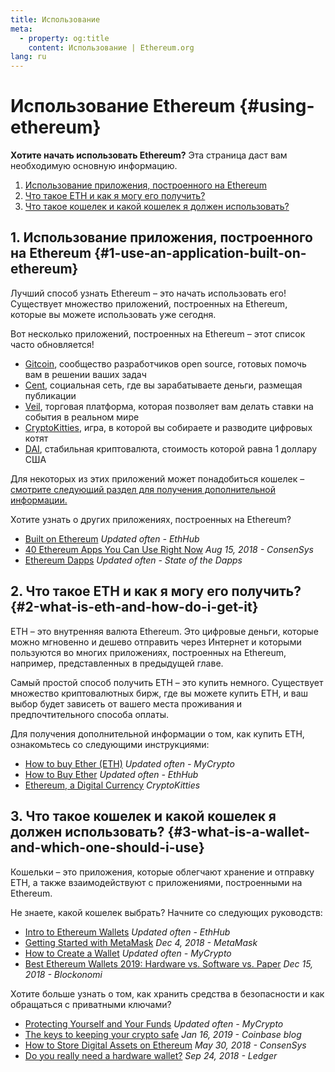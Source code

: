 ```yaml
---
title: Использование
meta:
  - property: og:title
    content: Использование | Ethereum.org
lang: ru
---
```


# Использование Ethereum {#using-ethereum}

<div class="featured">

**Хотите начать использовать Ethereum?** Эта страница даст вам необходимую основную информацию.

1. [Использование приложения, построенного на Ethereum](#1-use-an-application-built-on-ethereum)
2. [Что такое ETH и как я могу его получить?](#2-what-is-eth-and-how-do-i-get-it)
3. [Что такое кошелек и какой кошелек я должен использовать?](#3-what-is-a-wallet-and-which-one-should-i-use)

</div>

## 1. Использование приложения, построенного на Ethereum {#1-use-an-application-built-on-ethereum}

Лучший способ узнать Ethereum – это начать использовать его! Существует множество приложений, построенных на Ethereum, которые вы можете использовать уже сегодня.

Вот несколько приложений, построенных на Ethereum – этот список часто обновляется!

- [Gitcoin](https://gitcoin.co), сообщество разработчиков open source, готовых помочь вам в решении ваших задач
- [Cent](https://beta.cent.co), социальная сеть, где вы зарабатываете деньги, размещая публикации
- [Veil](https://app.veil.co), торговая платформа, которая позволяет вам делать ставки на события в реальном мире
- [CryptoKitties](https://www.cryptokitties.co), игра, в которой вы собираете и разводите цифровых котят
- [DAI](https://makerdao.com/en/), стабильная криптовалюта, стоимость которой равна 1 доллару США

Для некоторых из этих приложений может понадобиться кошелек – [смотрите следующий раздел для получения дополнительной информации.](./#3-what-is-a-wallet-and-which-one-should-i-use)

Хотите узнать о других приложениях, построенных на Ethereum?

- [Built on Ethereum](https://docs.ethhub.io/built-on-ethereum/built-on-ethereum/) _Updated often - EthHub_
- [40 Ethereum Apps You Can Use Right Now](https://media.consensys.net/40-ethereum-apps-you-can-use-right-now-d643333769f7) _Aug 15, 2018 - ConsenSys_
- [Ethereum Dapps](https://www.stateofthedapps.com/rankings/platform/ethereum) _Updated often - State of the Dapps_

## 2. Что такое ETH и как я могу его получить? {#2-what-is-eth-and-how-do-i-get-it}

ETH – это внутренняя валюта Ethereum. Это цифровые деньги, которые можно мгновенно и дешево отправить через Интернет и которыми пользуются во многих приложениях, построенных на Ethereum, например, представленных в предыдущей главе.

Самый простой способ получить ETH – это купить немного. Существует множество криптовалютных бирж, где вы можете купить ETH, и ваш выбор будет зависеть от вашего места проживания и предпочтительного способа оплаты.

Для получения дополнительной информации о том, как купить ETH, ознакомьтесь со следующими инструкциями:

- [How to buy Ether (ETH)](https://support.mycrypto.com/how-to/getting-started/how-to-buy-ether-with-usd) _Updated often - MyCrypto_
- [How to Buy Ether](https://docs.ethhub.io/using-ethereum/how-to-buy-ether/) _Updated often - EthHub_
- [Ethereum, a Digital Currency](https://www.cryptokitties.co/faq#ethereum-a-digital-currency) _CryptoKitties_

## 3. Что такое кошелек и какой кошелек я должен использовать? {#3-what-is-a-wallet-and-which-one-should-i-use}

Кошельки – это приложения, которые облегчают хранение и отправку ETH, а также взаимодействуют с приложениями, построенными на Ethereum.

Не знаете, какой кошелек выбрать? Начните со следующих руководств:

- [Intro to Ethereum Wallets](https://docs.ethhub.io/using-ethereum/wallets/intro-to-ethereum-wallets/) _Updated often - EthHub_
- [Getting Started with MetaMask](https://metamask.zendesk.com/hc/en-us/articles/360015489531-Getting-Started-With-MetaMask-Part-1-) _Dec 4, 2018 - MetaMask_
- [How to Create a Wallet](https://support.mycrypto.com/how-to/getting-started/how-to-create-a-wallet) _Updated often - MyCrypto_
- [Best Ethereum Wallets 2019: Hardware vs. Software vs. Paper](https://blockonomi.com/best-ethereum-wallets/) _Dec 15, 2018 - Blockonomi_

Хотите больше узнать о том, как хранить средства в безопасности и как обращаться с приватными ключами?

- [Protecting Yourself and Your Funds](https://support.mycrypto.com/staying-safe/protecting-yourself-and-your-funds) _Updated often - MyCrypto_
- [The keys to keeping your crypto safe](https://blog.coinbase.com/the-keys-to-keeping-your-crypto-safe-96d497cce6cf) _Jan 16, 2019 - Coinbase blog_
- [How to Store Digital Assets on Ethereum](https://media.consensys.net/how-to-store-digital-assets-on-ethereum-a2bfdcf66bd0) _May 30, 2018 - ConsenSys_
- [Do you really need a hardware wallet?](https://medium.com/ledger-on-security-and-blockchain/ledger-101-part-1-do-you-really-need-a-hardware-wallet-7f5abbadd945) _Sep 24, 2018 - Ledger_
